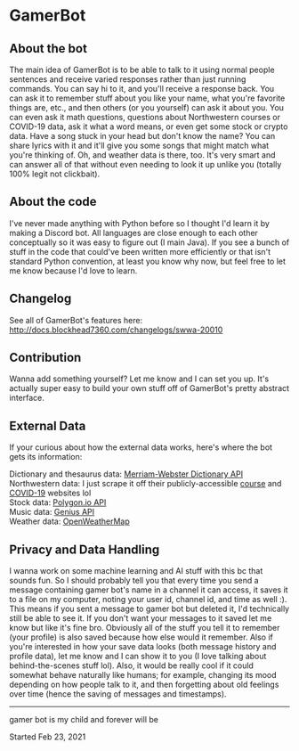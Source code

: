 # GamerBot  

## About the bot
The main idea of GamerBot is to be able to talk to it using normal people sentences and receive varied responses rather than just running commands. You can say hi to it, and you'll receive a response back. You can ask it to remember stuff about you like your name, what you're favorite things are, etc., and then others (or you yourself) can ask it about you. You can even ask it math questions, questions about Northwestern courses or COVID-19 data, ask it what a word means, or even get some stock or crypto data. Have a song stuck in your head but don't know the name? You can share lyrics with it and it'll give you some songs that might match what you're thinking of. Oh, and weather data is there, too. It's very smart and can answer all of that without even needing to look it up unlike you (totally 100% legit not clickbait).

## About the code
I've never made anything with Python before so I thought I'd learn it by making a Discord bot. All languages are close enough to each other conceptually so it was easy to figure out (I main Java). If you see a bunch of stuff in the code that could've been written more efficiently or that isn't standard Python convention, at least you know why now, but feel free to let me know because I'd love to learn.


## Changelog
See all of GamerBot's features here: http://docs.blockhead7360.com/changelogs/swwa-20010


## Contribution
Wanna add something yourself? Let me know and I can set you up. It's actually super easy to build your own stuff off of GamerBot's pretty abstract interface.

## External Data
If your curious about how the external data works, here's where the bot gets its information:

Dictionary and thesaurus data: [Merriam-Webster Dictionary API](https://dictionaryapi.com)  
Northwestern data: I just scrape it off their publicly-accessible [course](https://catalogs.northwestern.edu/undergraduate/courses-az/) and [COVID-19](https://www.northwestern.edu/coronavirus-covid-19-updates/university-status/dashboard/) websites lol  
Stock data: [Polygon.io API](https://polygon.io)  
Music data: [Genius API](https://docs.genius.com)  
Weather data: [OpenWeatherMap](https://openweathermap.org)

## Privacy and Data Handling
I wanna work on some machine learning and AI stuff with this bc that sounds fun. So I should probably tell you that every time you send a message containing gamer bot's name in a channel it can access, it saves it to a file on my computer, noting your user id, channel id, and time as well :). This means if you sent a message to gamer bot but deleted it, I'd technically still be able to see it. If you don't want your messages to it saved let me know but like it's fine bro. Obviously all of the stuff you tell it to remember (your profile) is also saved because how else would it remember. Also if you're interested in how your save data looks (both message history and profile data), let me know and I can show it to you (I love talking about behind-the-scenes stuff lol). Also, it would be really cool if it could somewhat behave naturally like humans; for example, changing its mood depending on how people talk to it, and then forgetting about old feelings over time (hence the saving of messages and timestamps).


---

gamer bot is my child and forever will be

Started Feb 23, 2021